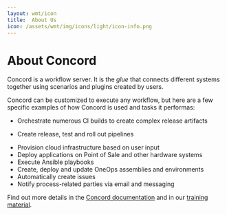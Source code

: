 ```yaml
---
layout: wmt/icon
title:  About Us
icon: /assets/wmt/img/icons/light/icon-info.png
---
```


# About Concord

Concord is a workflow server. It is the _glue_ that connects
different systems together using scenarios and plugins created by
users.

Concord can be customized to execute any workflow, but here are a
few specific examples of how Concord is used and tasks it performas:

* Orchestrate numerous CI builds to create complex release artifacts
- Create release, test and roll out pipelines
* Provision cloud infrastructure based on user input
* Deploy applications on Point of Sale and other hardware systems
* Execute Ansible playbooks
* Create, deploy and update OneOps assemblies and environments
* Automatically create issues
* Notify process-related parties via email and messaging

Find out more details in the [Concord documentation](./docs/) and in our 
[training material](./training.html).
